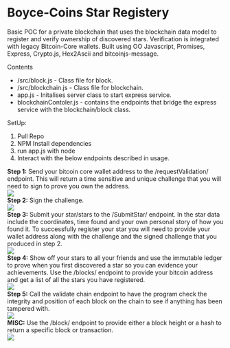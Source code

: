 # Boyce-Coins Star Registery

Basic POC for a private blockchain that uses the blockchain data model to register and verify ownership of discovered stars. Verification is integrated with legacy Bitcoin-Core wallets. Built using OO Javascript, Promises, Express, Crypto.js, Hex2Ascii and bitcoinjs-message.

Contents
- /src/block.js - Class file for block.
- /src/blockchain.js - Class file for blockchain.
- app.js - Initalises server class to start express service.
- blockchainContoler.js - contains the endpoints that bridge the express service with the blockchain/block class.

SetUp:
1. Pull Repo
2. NPM Install dependencies
3. run app.js with node
4. Interact with the below endpoints described in usage.

**Step 1:**  Send your bitcoin core wallet address to the /requestValidation/ endpoint. This will return a time sensitive and unique challenge that you will need to sign to prove you own the address.
<br>
<img src="https://github.com/MatthewBoyce/boyce-coin/blob/main/gifs/requestValidation.gif"/>
<br>
**Step 2:** Sign the challenge.
<br>
<img src="https://github.com/MatthewBoyce/boyce-coin/blob/main/gifs/SignMessage.gif"/>
<br>
**Step 3:** Submit your star/stars to the /SubmitStar/ endpoint. In the star data include the coordinates, time found and your own personal story of how you found it. To successfully register your star you will need to provide your wallet address along with the challenge and the signed challenge that you produced in step 2.
<br>
<img src="https://github.com/MatthewBoyce/boyce-coin/blob/main/gifs/SubmitStar.gif" />
<br>
**Step 4:** Show off your stars to all your friends and use the immutable ledger to prove when you first discovered a star so you can evidence your achievements. Use the /blocks/ endpoint to provide your bitcoin address and get a list of all the stars you have registered.
<br>
<img src="https://github.com/MatthewBoyce/boyce-coin/blob/main/gifs/StarsByWallet.gif" />
<br>
**Step 5:** Call the validate chain endpoint to have the program check the integrity and position of each block on the chain to see if anything has been tampered with.
<br>
<img src="https://github.com/MatthewBoyce/boyce-coin/blob/main/gifs/Validate%20Chain.gif" />
<br>
**MISC:** Use the /block/ endpoint to provide either a block height or a hash to return a specific block or transaction.
<br>
<img src="https://github.com/MatthewBoyce/boyce-coin/blob/main/gifs/BlockbyHeight.gif"  />
<br>
